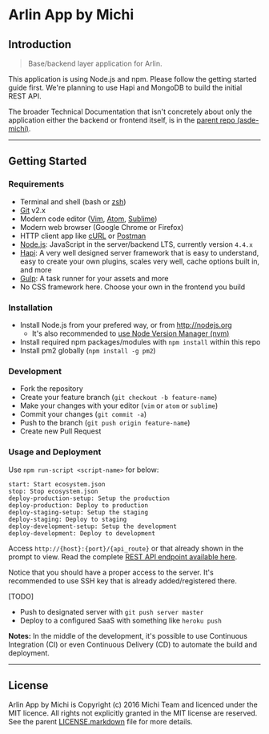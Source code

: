 Arlin App by Michi
==================

Introduction
------------

> Base/backend layer application for Arlin.

This application is using Node.js and npm. Please follow the getting started guide first. We're planning to use Hapi and MongoDB to build the initial REST API.

The broader Technical Documentation that isn't concretely about only the application either the backend or frontend itself, is in the [parent repo (asde-michi)](https://github.com/gunadarma-academy/asde-michi#technical-documentation).

*  *  *  *  *  *  *  *  *  *  *  *  *  *  *  *  *  *  *  *

Getting Started
---------------

### Requirements

+ Terminal and shell (bash or [zsh](http://www.zsh.org))
+ [Git](http://git-scm.com) v2.x
+ Modern code editor ([Vim](http://vim.org), [Atom](https://atom.io), [Sublime](https://sublimetext.com))
+ Modern web browser (Google Chrome or Firefox)
+ HTTP client app like [cURL](https://curl.haxx.se) or [Postman](https://getpostman.com)
+ [Node.js](http://nodejs.org): JavaScript in the server/backend LTS, currently version `4.4.x`
+ [Hapi](http://hapijs.com): A very well designed server framework that is easy to understand, easy to create your own plugins, scales very well, cache options built in, and more
+ [Gulp](http://gulpjs.com): A task runner for your assets and more
+ No CSS framework here. Choose your own in the frontend you build

### Installation

+ Install Node.js from your prefered way, or from <http://nodejs.org>
  + It's also recommended to [use Node Version Manager (nvm)](https://github.com/creationix/nvm)
+ Install required npm packages/modules with `npm install` within this repo
+ Install pm2 globally (`npm install -g pm2`)

### Development

+ Fork the repository
+ Create your feature branch (`git checkout -b feature-name`)
+ Make your changes with your editor (`vim` or `atom` or `sublime`)
+ Commit your changes (`git commit -a`)
+ Push to the branch (`git push origin feature-name`)
+ Create new Pull Request

### Usage and Deployment

Use `npm run-script <script-name>` for below:

```
start: Start ecosystem.json
stop: Stop ecosystem.json
deploy-production-setup: Setup the production
deploy-production: Deploy to production
deploy-staging-setup: Setup the staging
deploy-staging: Deploy to staging
deploy-development-setup: Setup the development
deploy-development: Deploy to development
```

Access `http://{host}:{port}/{api_route}` or that already shown in the prompt to view. Read the complete [REST API endpoint available here](API.markdown).

Notice that you should have a proper access to the server. It's recommended to use SSH key that is already added/registered there.

[TODO]

+ Push to designated server with `git push server master`
+ Deploy to a configured SaaS with something like `heroku push`

**Notes:** In the middle of the development, it's possible to use Continuous Integration (CI) or even Continuous Delivery (CD) to automate the build and deployment.

*  *  *  *  *  *  *  *  *  *  *  *  *  *  *  *  *  *  *  *

License
-------

Arlin App by Michi is Copyright (c) 2016 Michi Team and licenced under the MIT licence. All rights not explicitly granted in the MIT license are reserved. See the parent [LICENSE.markdown](https://github.com/gunadarma-academy/asde-michi/blob/master/LICENSE.markdown) file for more details.
